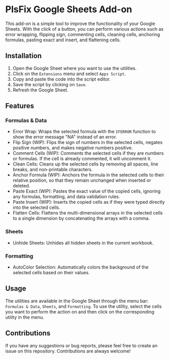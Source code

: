 PlsFix Google Sheets Add-on
============================================

This add-on is a simple tool to improve the functionality of your Google Sheets. With the click of a button, you can perform various actions such as error wrapping, flipping sign, commenting cells, cleaning cells, anchoring formulas, pasting exact and insert, and flattening cells.

Installation
------------

1.  Open the Google Sheet where you want to use the utilities.
2.  Click on the `Extensions` menu and select `Apps Script`.
3.  Copy and paste the code into the script editor.
4.  Save the script by clicking on `Save`.
5.  Refresh the Google Sheet.

Features
--------

### Formulas & Data

-   Error Wrap: Wraps the selected formula with the `IFERROR` function to show the error message "NA" instead of an error.
-   Flip Sign (WIP): Flips the sign of numbers in the selected cells, negates positive numbers, and makes negative numbers positive.
-   Comment Cells (WIP): Comments the selected cells if they are numbers or formulas. If the cell is already commented, it will uncomment it.
-   Clean Cells: Cleans up the selected cells by removing all spaces, line breaks, and non-printable characters.
-   Anchor Formula (WIP): Anchors the formula in the selected cells to their relative position, so that they remain unchanged when inserted or deleted.
-   Paste Exact (WIP): Pastes the exact value of the copied cells, ignoring any formulas, formatting, and data validation rules.
-   Paste Insert (WIP): Inserts the copied cells as if they were typed directly into the selected cells.
-   Flatten Cells: Flattens the multi-dimensional arrays in the selected cells to a single dimension by concatenating the arrays with a comma.

### Sheets

-   Unhide Sheets: Unhides all hidden sheets in the current workbook.

### Formatting

-   AutoColor Selection: Automatically colors the background of the selected cells based on their values.

Usage
-----

The utilities are available in the Google Sheet through the menu bar: `Formulas & Data`, `Sheets`, and `Formatting`. To use the utility, select the cells you want to perform the action on and then click on the corresponding utility in the menu.

Contributions
-------------

If you have any suggestions or bug reports, please feel free to create an issue on this repository. Contributions are always welcome!
